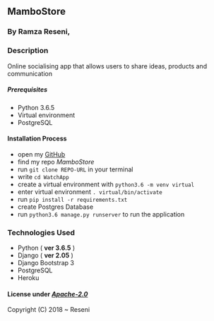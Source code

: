 ## MamboStore

### By **Ramza Reseni**,


### Description
Online socialising app that allows users to share ideas, products and communication


##### Prerequisites

* Python 3.6.5
* Virtual environment
* PostgreSQL


#### Installation Process
* open my [GitHub](https://github.com/ramza007)
* find my repo *MamboStore*
* run `git clone REPO-URL` in your terminal
* write `cd WatchApp`
* create a virtual environment with `python3.6 -m venv virtual`
* enter virtual environment `. virtual/bin/activate`
* run `pip install -r requirements.txt`
* create Postgres Database
* run `python3.6 manage.py runserver` to run the application



### Technologies Used
- Python ( **ver 3.6.5** )
- Django ( **ver 2.05** )
- Django Bootstrap 3
- PostgreSQL
- Heroku

#### License under [***Apache-2.0***](https://github.com/ramza007/MamboStore/blob/master/LICENSE)

Copyright (C) 2018 ~ Reseni